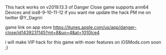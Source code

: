 This hack works on v2019.13.3 of Danger Close game supports arm64 Devices and ios8-9-10-11-12
if you want me update the hack PM me on twitter @Y_Dagriri

game link on app store https://itunes.apple.com/us/app/danger-close/id1439231145?mt=8&uo=4&at=1010lce4

i will make VIP hack for this game with moer features on iOSMods.com soon ;)
